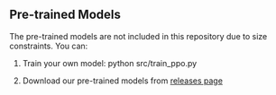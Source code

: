 ## Pre-trained Models

The pre-trained models are not included in this repository due to size constraints. You can:

1. Train your own model:
python src/train_ppo.py

2. Download our pre-trained models from [releases page](link_to_releases)
